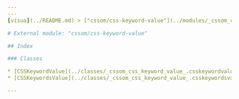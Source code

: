 ```yaml
---
---
[visua](../README.md) > ["cssom/css-keyword-value"](../modules/_cssom_css_keyword_value_.md)

# External module: "cssom/css-keyword-value"

## Index

### Classes

* [CSSKeywordValue](../classes/_cssom_css_keyword_value_.csskeywordvalue.md)
* [CSSKeywordsValue](../classes/_cssom_css_keyword_value_.csskeywordsvalue.md)

---
```


